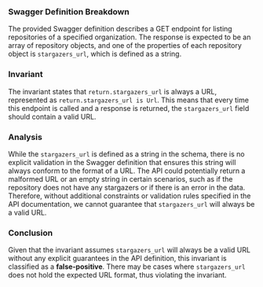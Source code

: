 ### Swagger Definition Breakdown
The provided Swagger definition describes a GET endpoint for listing repositories of a specified organization. The response is expected to be an array of repository objects, and one of the properties of each repository object is `stargazers_url`, which is defined as a string. 

### Invariant
The invariant states that `return.stargazers_url` is always a URL, represented as `return.stargazers_url is Url`. This means that every time this endpoint is called and a response is returned, the `stargazers_url` field should contain a valid URL. 

### Analysis
While the `stargazers_url` is defined as a string in the schema, there is no explicit validation in the Swagger definition that ensures this string will always conform to the format of a URL. The API could potentially return a malformed URL or an empty string in certain scenarios, such as if the repository does not have any stargazers or if there is an error in the data. Therefore, without additional constraints or validation rules specified in the API documentation, we cannot guarantee that `stargazers_url` will always be a valid URL. 

### Conclusion
Given that the invariant assumes `stargazers_url` will always be a valid URL without any explicit guarantees in the API definition, this invariant is classified as a **false-positive**. There may be cases where `stargazers_url` does not hold the expected URL format, thus violating the invariant.
